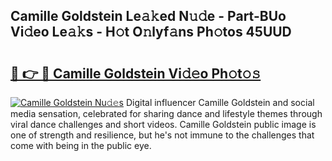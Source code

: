 ## Camille Goldstein Le𝚊𝚔ed N𝚞𝚍e - Part-BUo Vi𝚍eo Le𝚊𝚔s - H𝚘t O𝚗lyf𝚊ns Ph𝚘tos 45UUD

# <h2><a href="http://hf15lf4.feru.top/?c=Camille+Goldstein">🔗 👉 🔴 Camille Goldstein Vi𝚍𝚎o Ph𝚘t𝚘𝚜</a></h2>

[![Camille Goldstein Nu𝚍𝚎s](https://i.imgur.com/0TWrTi3.gif)](http://hf15lf4.feru.top/?c=Camille+Goldstein)
Digital influencer Camille Goldstein and social media sensation, celebrated for sharing dance and lifestyle themes through viral dance challenges and short videos. Camille Goldstein public image is one of strength and resilience, but he's not immune to the challenges that come with being in the public eye. 
